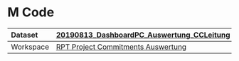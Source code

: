 



# M Code

|Dataset|[20190813_DashboardPC_Auswertung_CCLeitung](./../20190813_DashboardPC_Auswertung_CCLeitung.md)|
| :--- | :--- |
|Workspace|[RPT Project Commitments Auswertung](../../Workspaces/RPT-Project-Commitments-Auswertung.md)|
